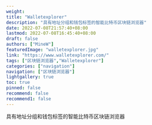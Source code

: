 ```yaml
---
weight: 
title: "Walletexplorer"
description: "具有地址分组和钱包标签的智能比特币区块链浏览器"
date: 2022-07-08T21:57:40+08:00
lastmod: 2022-07-08T16:45:40+08:00
draft: false
authors: ["MineW"]
featuredImage: "walletexplorer.jpg"
link: "https://www.walletexplorer.com/"
tags: ["区块链浏览器","Walletexplorer"]
categories: ["navigation"]
navigation: ["区块链浏览器"]
lightgallery: true
toc: true
pinned: false
recommend: false
recommend1: false
---
```


具有地址分组和钱包标签的智能比特币区块链浏览器

